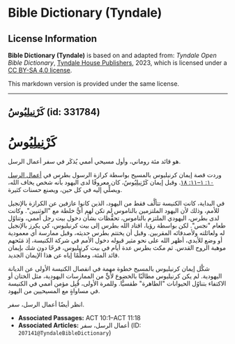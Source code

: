 # Bible Dictionary (Tyndale)

## License Information

**Bible Dictionary (Tyndale)** is based on and adapted from: _Tyndale Open Bible Dictionary_, [Tyndale House Publishers](https://tyndaleopenresources.com/), 2023, which is licensed under a [CC BY-SA 4.0 license](https://creativecommons.org/licenses/by-sa/4.0/legalcode.en).

This markdown version is provided under the same license.



--------------------------------

## كَرْنِيلِيُوسُ (id: 331784)

كَرْنِيلِيُوسُ
==============

هو قائد مئة روماني، وأول مسيحي أممي يُذكَر في سفر أعمال الرسل.

وردت قصة إيمان كرنيليوس بالمسيح بواسطة كرازة الرسول بطرس في [أعمال الرسل ١٠: ١–١١: ١٨](https://ref.ly/Acts10:1-Acts11:18). وقبل إيمان كَرْنِيلِيُوسُ، كان معروفًا لدى اليهود بأنه شخص يخاف الله، ويصلِّي إليه في كل حين، ويصنع حسنات كثيرة.

في البداية، كانت الكنيسة تتألَّف فقط من اليهود، الذين كانوا عازفين عن الكرازة بالإنجيل للأمم، وذلك لأن اليهود الملتزمين بالناموس لم تكن لهم أيُّ خلطة مع "الوثنيين". وكانت لدى بطرس، اليهودي الملتزم بالناموس، تحفُّظات بشأن دخول بيت رجل أممي، وتناوُل طعام "نجس". لكن بواسطة رؤيا، اقتاد الله بطرس إلى بيت كرنيليوس، كي يكرز بالإنجيل له ولعائلته ولأصدقائه المقربين. وقبل أن يختتم بطرس حديثه، وقبل ممارسة أي معمودية أو وضع للأيدي، أظهر الله على نحو مثير قبوله دخول الأمم في شركة الكنيسة، إذ مَنَحهم موهبة الروح القدس. ثم مكث بطرس عدة أيام في بيت كرنيليوس، فرحًا دون شك بإيمان قائد المئة، ومعلِّمًا إياه عن هذا الإيمان الجديد.

شكَّل إيمان كرنيليوس بالمسيح خطوة مهمة في انفصال الكنيسة الأولى عن الديانة اليهودية. لم يكن كرنيليوس مطالَبًا بالخضوع لأيٍّ من الممارسات اليهودية، مثل الختان أو الاكتفاء بتناوُل الحيوانات "الطاهرة" طقسيًّا. وللمرة الأولى، قُبِل مؤمن أممي في الكنيسة في مساواةٍ مع المسيحيين من اليهود.

انظر أيضًا أعمال الرسل، سفر.

* **Associated Passages:** ACT 10:1–ACT 11:18
* **Associated Articles:** أعمال الرسل، سفر (ID: `207141@TyndaleBibleDictionary`)

